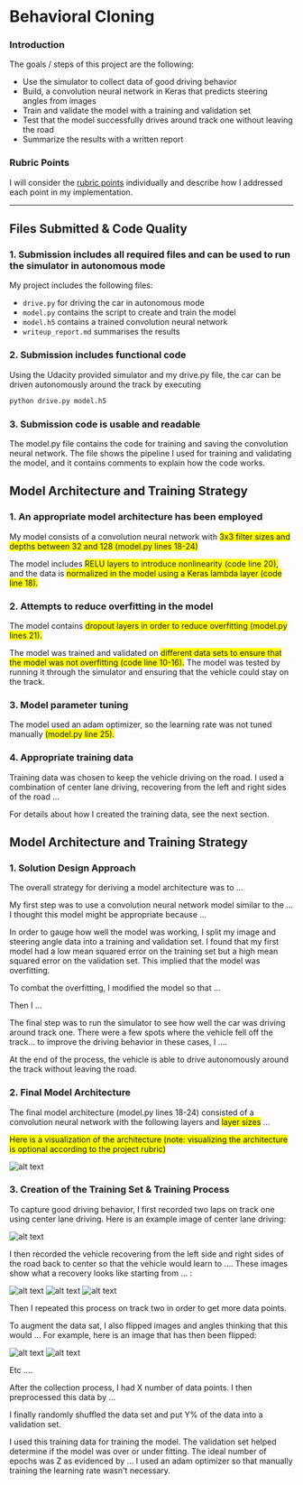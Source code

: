 # Behavioral Cloning

### Introduction

The goals / steps of this project are the following:
* Use the simulator to collect data of good driving behavior
* Build, a convolution neural network in Keras that predicts steering angles from images
* Train and validate the model with a training and validation set
* Test that the model successfully drives around track one without leaving the road
* Summarize the results with a written report

### Rubric Points

I will consider the [rubric points](https://review.udacity.com/#!/rubrics/432/view) individually and describe how I addressed each point in my implementation.  

---

[//]: # (Image References)

[image1]: ./examples/placeholder.png "Model Visualization"
[image2]: ./examples/placeholder.png "Grayscaling"
[image3]: ./examples/placeholder_small.png "Recovery Image"
[image4]: ./examples/placeholder_small.png "Recovery Image"
[image5]: ./examples/placeholder_small.png "Recovery Image"
[image6]: ./examples/placeholder_small.png "Normal Image"
[image7]: ./examples/placeholder_small.png "Flipped Image"

## Files Submitted & Code Quality

### 1. Submission includes all required files and can be used to run the simulator in autonomous mode

My project includes the following files:
* `drive.py` for driving the car in autonomous mode
* `model.py` contains the script to create and train the model
* `model.h5` contains a trained convolution neural network 
* `writeup_report.md` summarises the results

### 2. Submission includes functional code

Using the Udacity provided simulator and my drive.py file, the car can be driven autonomously around the track by executing 

```sh
python drive.py model.h5
```

### 3. Submission code is usable and readable

The model.py file contains the code for training and saving the convolution neural network. The file shows the pipeline I used for training and validating the model, and it contains comments to explain how the code works.

## Model Architecture and Training Strategy

### 1. An appropriate model architecture has been employed

My model consists of a convolution neural network with <span style="background-color: #FFFF00">3x3 filter sizes and depths between 32 and 128 (model.py lines 18-24)</span>

The model includes <span style="background-color: #FFFF00">RELU layers to introduce nonlinearity (code line 20),</span> and the data is <span style="background-color: #FFFF00">normalized in the model using a Keras lambda layer (code line 18).</span> 

### 2. Attempts to reduce overfitting in the model

The model contains <span style="background-color: #FFFF00">dropout layers in order to reduce overfitting (model.py lines 21).</span>

The model was trained and validated on <span style="background-color: #FFFF00">different data sets to ensure that the model was not overfitting (code line 10-16).</span> The model was tested by running it through the simulator and ensuring that the vehicle could stay on the track.

### 3. Model parameter tuning

The model used an adam optimizer, so the learning rate was not tuned manually <span style="background-color: #FFFF00">(model.py line 25).</span>

### 4. Appropriate training data

Training data was chosen to keep the vehicle driving on the road. I used a combination of center lane driving, recovering from the left and right sides of the road ... 

For details about how I created the training data, see the next section. 

## Model Architecture and Training Strategy

### 1. Solution Design Approach

The overall strategy for deriving a model architecture was to ...

My first step was to use a convolution neural network model similar to the ... I thought this model might be appropriate because ...

In order to gauge how well the model was working, I split my image and steering angle data into a training and validation set. I found that my first model had a low mean squared error on the training set but a high mean squared error on the validation set. This implied that the model was overfitting. 

To combat the overfitting, I modified the model so that ...

Then I ... 

The final step was to run the simulator to see how well the car was driving around track one. There were a few spots where the vehicle fell off the track... to improve the driving behavior in these cases, I ....

At the end of the process, the vehicle is able to drive autonomously around the track without leaving the road.

### 2. Final Model Architecture

The final model architecture (model.py lines 18-24) consisted of a convolution neural network with the following layers and <span style="background-color: #FFFF00">layer sizes</span> ...

<span style="background-color: #FFFF00">Here is a visualization of the architecture (note: visualizing the architecture is optional according to the project rubric)</span>

![alt text][image1]

### 3. Creation of the Training Set & Training Process

To capture good driving behavior, I first recorded two laps on track one using center lane driving. Here is an example image of center lane driving:

![alt text][image2]

I then recorded the vehicle recovering from the left side and right sides of the road back to center so that the vehicle would learn to .... These images show what a recovery looks like starting from ... :

![alt text][image3]
![alt text][image4]
![alt text][image5]

Then I repeated this process on track two in order to get more data points.

To augment the data sat, I also flipped images and angles thinking that this would ... For example, here is an image that has then been flipped:

![alt text][image6]
![alt text][image7]

Etc ....

After the collection process, I had X number of data points. I then preprocessed this data by ...


I finally randomly shuffled the data set and put Y% of the data into a validation set. 

I used this training data for training the model. The validation set helped determine if the model was over or under fitting. The ideal number of epochs was Z as evidenced by ... I used an adam optimizer so that manually training the learning rate wasn't necessary.
